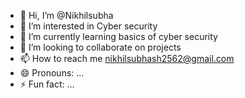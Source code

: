 - 👋 Hi, I’m @Nikhilsubha
- 👀 I’m interested in Cyber security
- 🌱 I’m currently learning basics of cyber security
- 💞️ I’m looking to collaborate on projects
- 📫 How to reach me nikhilsubhash2562@gmail.com
- 😄 Pronouns: ...
- ⚡ Fun fact: ...

<!---
Nikhilsubha/Nikhilsubha is a ✨ special ✨ repository because its `README.md` (this file) appears on your GitHub profile.
You can click the Preview link to take a look at your changes.
--->
